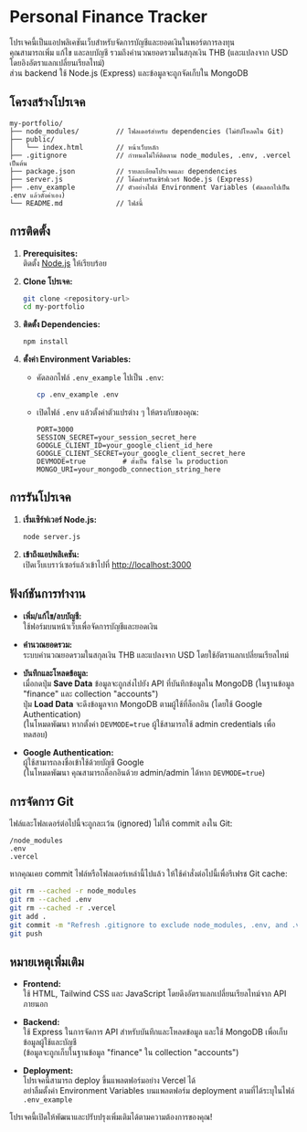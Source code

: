 # Personal Finance Tracker

โปรเจคนี้เป็นแอปพลิเคชันเว็บสำหรับจัดการบัญชีและยอดเงินในพอร์ตการลงทุน  
คุณสามารถเพิ่ม แก้ไข และลบบัญชี รวมถึงคำนวณยอดรวมในสกุลเงิน THB (และแปลงจาก USD โดยอิงอัตราแลกเปลี่ยนเรียลไทม์)  
ส่วน backend ใช้ Node.js (Express) และข้อมูลจะถูกจัดเก็บใน MongoDB

## โครงสร้างโปรเจค

```
my-portfolio/
├── node_modules/         // โฟลเดอร์สำหรับ dependencies (ไม่อัปโหลดใน Git)
├── public/
│   └── index.html        // หน้าเว็บหลัก
├── .gitignore            // กำหนดไม่ให้ติดตาม node_modules, .env, .vercel เป็นต้น
├── package.json          // รายละเอียดโปรเจคและ dependencies
├── server.js             // โค้ดสำหรับเซิร์ฟเวอร์ Node.js (Express)
├── .env_example          // ตัวอย่างไฟล์ Environment Variables (คัดลอกไปเป็น .env แล้วตั้งค่าเอง)
└── README.md             // ไฟล์นี้
```


## การติดตั้ง

1. **Prerequisites:**  
   ติดตั้ง [Node.js](https://nodejs.org) ให้เรียบร้อย

2. **Clone โปรเจค:**

   ```bash
   git clone <repository-url>
   cd my-portfolio
   ```

3. **ติดตั้ง Dependencies:**

   ```bash
   npm install
   ```

4. **ตั้งค่า Environment Variables:**  
   - คัดลอกไฟล์ `.env_example` ไปเป็น `.env`:
     
     ```bash
     cp .env_example .env
     ```
     
   - เปิดไฟล์ `.env` แล้วตั้งค่าตัวแปรต่าง ๆ ให้ตรงกับของคุณ:
     
     ```
     PORT=3000
     SESSION_SECRET=your_session_secret_here
     GOOGLE_CLIENT_ID=your_google_client_id_here
     GOOGLE_CLIENT_SECRET=your_google_client_secret_here
     DEVMODE=true         # ตั้งเป็น false ใน production
     MONGO_URI=your_mongodb_connection_string_here
     ```

## การรันโปรเจค

1. **เริ่มเซิร์ฟเวอร์ Node.js:**

   ```bash
   node server.js
   ```

2. **เข้าถึงแอปพลิเคชัน:**  
   เปิดเว็บเบราว์เซอร์แล้วเข้าไปที่ [http://localhost:3000](http://localhost:3000)

## ฟังก์ชันการทำงาน

- **เพิ่ม/แก้ไข/ลบบัญชี:**  
  ใช้ฟอร์มบนหน้าเว็บเพื่อจัดการบัญชีและยอดเงิน

- **คำนวณยอดรวม:**  
  ระบบคำนวณยอดรวมในสกุลเงิน THB และแปลงจาก USD โดยใช้อัตราแลกเปลี่ยนเรียลไทม์

- **บันทึกและโหลดข้อมูล:**  
  เมื่อกดปุ่ม **Save Data** ข้อมูลจะถูกส่งไปยัง API ที่บันทึกข้อมูลใน MongoDB (ในฐานข้อมูล "finance" และ collection "accounts")  
  ปุ่ม **Load Data** จะดึงข้อมูลจาก MongoDB ตามผู้ใช้ที่ล็อกอิน (โดยใช้ Google Authentication)  
  (ในโหมดพัฒนา หากตั้งค่า `DEVMODE=true` ผู้ใช้สามารถใช้ admin credentials เพื่อทดสอบ)

- **Google Authentication:**  
  ผู้ใช้สามารถลงชื่อเข้าใช้ด้วยบัญชี Google  
  (ในโหมดพัฒนา คุณสามารถล็อกอินด้วย admin/admin ได้หาก `DEVMODE=true`)

## การจัดการ Git

ไฟล์และโฟลเดอร์ต่อไปนี้จะถูกละเว้น (ignored) ไม่ให้ commit ลงใน Git:

```
/node_modules
.env
.vercel
```

หากคุณเคย commit ไฟล์หรือโฟลเดอร์เหล่านี้ไปแล้ว ให้ใช้คำสั่งต่อไปนี้เพื่อรีเฟรช Git cache:

```bash
git rm --cached -r node_modules
git rm --cached .env
git rm --cached -r .vercel
git add .
git commit -m "Refresh .gitignore to exclude node_modules, .env, and .vercel"
git push
```

## หมายเหตุเพิ่มเติม

- **Frontend:**  
  ใช้ HTML, Tailwind CSS และ JavaScript โดยดึงอัตราแลกเปลี่ยนเรียลไทม์จาก API ภายนอก

- **Backend:**  
  ใช้ Express ในการจัดการ API สำหรับบันทึกและโหลดข้อมูล และใช้ MongoDB เพื่อเก็บข้อมูลผู้ใช้และบัญชี  
  (ข้อมูลจะถูกเก็บในฐานข้อมูล "finance" ใน collection "accounts")

- **Deployment:**  
  โปรเจคนี้สามารถ deploy ขึ้นแพลตฟอร์มอย่าง Vercel ได้  
  อย่าลืมตั้งค่า Environment Variables บนแพลตฟอร์ม deployment ตามที่ได้ระบุในไฟล์ `.env_example`

โปรเจคนี้เปิดให้พัฒนาและปรับปรุงเพิ่มเติมได้ตามความต้องการของคุณ!
